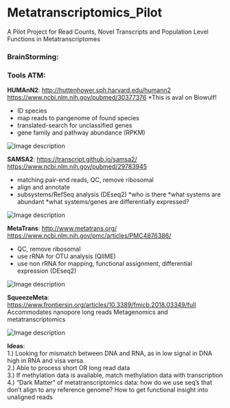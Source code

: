 # Metatranscriptomics_Pilot
A Pilot Project for Read Counts, Novel Transcripts and Population Level Functions in Metatranscriptomes

### BrainStorming:
### Tools ATM:     

**HUMAnN2**: http://huttenhower.sph.harvard.edu/humann2
https://www.ncbi.nlm.nih.gov/pubmed/30377376
*This is aval on Biowulf!
* ID species
* map reads to pangenome of found species
* translated-search for unclassified genes
* gene family and pathway abundance (RPKM)

![Image description](http://huttenhower.sph.harvard.edu/sites/default/files/humann2_diamond_500x500.jpg)


**SAMSA2**: https://transcript.github.io/samsa2/ 
https://www.ncbi.nlm.nih.gov/pubmed/29783945
* matching pair-end reads, QC, remove ribosomal
* align and annotate
* subsystems/RefSeq analysis (DEseq2)
	*who is there
	*what systems are abundant
	*what systems/genes are differentially expressed?

![Image description](https://www.biorxiv.org/content/biorxiv/early/2017/09/29/195826/F1.medium.gif)

**MetaTrans**: http://www.metatrans.org/
https://www.ncbi.nlm.nih.gov/pmc/articles/PMC4876386/
* QC, remove ribosomal
* use rRNA for OTU analysis (QIIME)
* use non rRNA for mapping, functional assignment, differential expression (DEseq2)

![Image description](https://media.nature.com/m685/nature-assets/srep/2016/160523/srep26447/images_hires/srep26447-f1.jpg)

**SqueezeMeta**: https://www.frontiersin.org/articles/10.3389/fmicb.2018.03349/full
Accommodates nanopore long reads
Metagenomics and metatranscriptomics

![Image description](https://www.ncbi.nlm.nih.gov/pmc/articles/PMC6353838/bin/fmicb-09-03349-g001.jpg)

**Ideas**:    
1.) Looking for mismatch between DNA and RNA, as in low signal in DNA high in RNA and visa versa.    
2.) Able to process short OR long read data    
3.) If methylation data is available, match methylation data with transcription     
4.) “Dark Matter” of metatranscriptomics data: how do we use seq’s that don’t align to any reference genome? How to get functional insight into unaligned reads    

